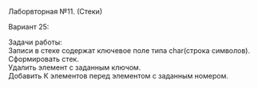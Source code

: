 Лаборвторная №11. (Стеки)  
  
Вариант 25:
  
Задачи работы:  
Записи в стеке содержат ключевое поле типа    char(строка символов). Сформировать стек.  
Удалить элемент с заданным ключом.  
Добавить К элементов перед элементом с заданным номером.
